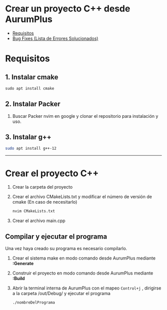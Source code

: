# Crear un proyecto C++ desde AurumPlus

- [Requisitos](#requisitos)
- [Bug Fixes (Lista de Errores Solucionados)](/GuideForErrors.md/)

# Requisitos

## 1. Instalar cmake

```jsx
sudo apt install cmake
```

## 2. Instalar Packer

1. Buscar Packer nvim en google y clonar el repositorio para instalación y uso.

## 3. Instalar g++

```bash
sudo apt install g++-12
```

---

# Crear el proyecto C++

1. Crear la carpeta del proyecto
2. Crear el archivo CMakeLists.txt y modificar el número de versión de cmake (En caso de necesitarlo)
    
    ```bash
    nvim CMakeLists.txt
    ```
    
3. Crear el archivo main.cpp

## Compilar y ejecutar el programa

Una vez haya creado su programa es necesario compilarlo.

1. Crear el sistema make en modo comando desde AurumPlus mediante **:Generate**  
2. Construir el proyecto en modo comando desde AurumPlus mediante **:Build**
3. Abrir la terminal interna de AurumPlus con el mapeo `Control+j` , dirigirse a la carpeta /out/Debug/ y ejecutar el programa
    
    ```bash
    ./nombreDelPrograma
    ```
